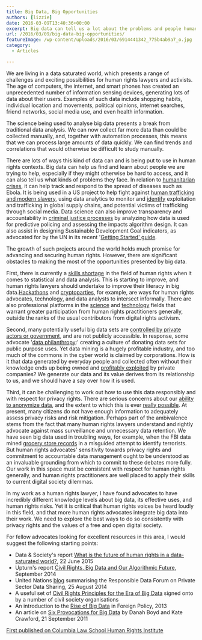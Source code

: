 ```yaml
---
title: Big Data, Big Opportunities
authors: [lizzie]
date: 2016-03-09T13:40:36+00:00
excerpt: Big data can tell us a lot about the problems and people human rights advocates are working with, but we have to ensure we use this information responsibly. Lizzie O'Shea writes on the Human Rights Opportunities and Challenges Presented by Big Data.
url: /2016/03/09/big-data-big-opportunities/
featureImage: /wp-content/uploads/2016/03/6914441342_775b4ab9a7_o.jpg
category:
  - Articles

---
```

We are living in a data saturated world, which presents a range of challenges and exciting possibilities for human rights lawyers and activists. The age of computers, the internet, and smart phones has created an unprecedented number of information sensing devices, generating lots of data about their users. Examples of such data include shopping habits, individual location and movements, political opinions, internet searches, friend networks, social media use, and even health information.

The science being used to analyse big data presents a break from traditional data analysis. We can now collect far more data than could be collected manually, and, together with automation processes, this means that we can process large amounts of data quickly. We can find trends and correlations that would otherwise be difficult to study manually.

There are lots of ways this kind of data can and is being put to use in human rights contexts. Big data can help us find and learn about people we are trying to help, especially if they might otherwise be hard to access, and it can also tell us what kinds of problems they face. In relation to [humanitarian][1] [crises][2], it can help track and respond to the spread of diseases such as Ebola. It is being used in a US project to help fight against [human trafficking and modern slavery][3], using data analytics to monitor and [identify][4] exploitation and trafficking in global supply chains, and potential victims of trafficking through social media. Data science can also improve transparency and accountability in [criminal justice processes][5] by analyzing how data is used for predictive policing and assessing the impacts algorithm design. It can also assist in designing Sustainable Development Goal indicators, as advocated for by the UN in its recent '[Getting Started' guide][6].

The growth of such projects around the world holds much promise for advancing and securing human rights. However, there are significant obstacles to making the most of the opportunities presented by big data.

First, there is currently a [skills shortage][7] in the field of human rights when it comes to statistical and data analysis. This is starting to improve, and human rights lawyers should undertake to improve their literacy in big data.[Hackathons][8] and [cryptoparties][9], for example, are ways for human rights advocates, technology, and data analysts to intersect informally. There are also professional platforms in the [science][10] and [technology][11] fields that warrant greater participation from human rights practitioners generally, outside the ranks of the usual contributors from digital rights activism.

Second, many potentially useful big data sets are [controlled by private actors or government][12], and are not publicly accessible. In response, some advocate '[data philanthropy][13]:' creating a culture of donating data sets for public purpose uses. Yet data mining is a hugely profitable industry, and too much of the commons in the cyber world is claimed by corporations. How is it that data generated by everyday people and collected often without their knowledge ends up being owned and [profitably exploited][14] by private companies? We generate our data and its value derives from its relationship to us, and we should have a say over how it is used.

Third, it can be challenging to work out how to use this data responsibly and with respect for privacy rights. There are serious concerns about our [ability to anonymize data][15], and the extent to which this is ever [really possible][16]. At present, many citizens do not have enough information to adequately assess privacy risks and risk mitigation. Perhaps part of the ambivalence stems from the fact that many human rights lawyers understand and rightly advocate against mass surveillance and unnecessary data retention.  We have seen big data used in troubling ways, for example, when the FBI data mined [grocery store records][17] in a misguided attempt to identify terrorists. But human rights advocates' sensitivity towards privacy rights and commitment to accountable data management ought to be understood as an invaluable grounding from which to commit to these debates more fully.  Our work in this space must be consistent with respect for human rights generally, and human rights practitioners are well placed to apply their skills to current digital society dilemmas.

In my work as a human rights lawyer, I have found advocates to have incredibly different knowledge levels about big data, its effective uses, and human rights risks.  Yet it is critical that human rights voices be heard loudly in this field, and that more human rights advocates integrate big data into their work. We need to explore the best ways to do so consistently with privacy rights and the values of a free and open digital society.

For fellow advocates looking for excellent resources in this area, I would suggest the following starting points:

  * Data & Society's report [What is the future of human rights in a data-saturated world?][18], 22 June 2015
  * Upturn's report [Civil Rights, Big Data and Our Algorithmic Future][19], September 2014
  * United Nations [blog][20] summarising the Responsible Data Forum on Private Sector Data Sharing, 25 August 2014
  * A useful set of [Civil Rights Principles for the Era of Big Data][21] signed onto by a number of civil society organisations
  * An introduction to the [Rise of Big Data][12] in Foreign Policy, 2013
  * An article on [Six Provocations for Big Data][22] by Danah Boyd and Kate Crawford, 21 September 2011

[First published on Columbia Law School Human Rights Institute][23]

 [1]: http://www.datasociety.net/output/human-rights/emerging-responsible-data-questions-for-human-rights-and-human-security/
 [2]: http://www.forbes.com/sites/tomiogeron/2011/04/26/can-the-u-n-use-big-data-to-respond-to-global-disasters/#6cfacdf21b23
 [3]: https://technologyandtrafficking.usc.edu/history-of-the-project/
 [4]: https://technologyandtrafficking.usc.edu/technology-labor-trafficking-network-society/
 [5]: http://www.datacivilrights.org/2015/
 [6]: http://unsdsn.org/wp-content/uploads/2015/12/151211-getting-started-guide-FINAL-PDF-.pdf
 [7]: http://papers.ssrn.com/sol3/papers.cfm?abstract_id=1926431
 [8]: https://en.wikipedia.org/wiki/Hackathon
 [9]: https://www.cryptoparty.in/
 [10]: http://www.aaas.org/program/science-human-rights-coalition
 [11]: https://www.rightscon.org/
 [12]: https://www.foreignaffairs.com/articles/2013-04-03/rise-big-data
 [13]: https://hbr.org/2014/07/sharing-data-is-a-form-of-corporate-philanthropy
 [14]: http://www.infoworld.com/article/2623123/big-data/big-data-mining--who-owns-your-social-network-data-.html
 [15]: http://www.uclalawreview.org/pdf/57-6-3.pdf
 [16]: http://arstechnica.com/tech-policy/2009/09/your-secrets-live-online-in-databases-of-ruin/
 [17]: http://www.wired.com/2007/11/fbi-mined-groce/
 [18]: http://www.datasociety.net/blog/2015/06/22/what-is-the-future-of-human-rights-in-a-data-saturated-world/
 [19]: https://bigdata.fairness.io/
 [20]: http://www.unglobalpulse.org/RDF-private-sector-data-summary
 [21]: http://www.civilrights.org/press/2014/civil-rights-principles-big-data.html?referrer=https://www.google.com/
 [22]: http://poseidon01.ssrn.com/delivery.php?ID=112001112005007071024120004121020071053009053038065056030072021066020083100007089094098007039126015013042087120024028077116113027039038017006094070006070010124008093039032030000088104119027005106031024120005123097088090108119064087068006004108097124078&EXT=pdf
 [23]: http://web.law.columbia.edu/human-rights-institute/news-features/press-releases/big-data-big-opportunities
